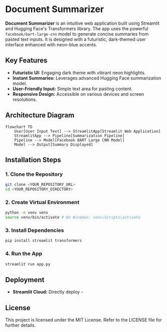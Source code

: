 # Document Summarizer

**Document Summarizer** is an intuitive web application built using Streamlit and Hugging Face's Transformers library. The app uses the powerful `facebook/bart-large-cnn` model to generate concise summaries from pasted text inputs. It is designed with a futuristic, dark-themed user interface enhanced with neon-blue accents.

## Key Features

- **Futuristic UI:** Engaging dark theme with vibrant neon highlights.
- **Instant Summaries:** Leverages advanced Hugging Face summarization model.
- **User-Friendly Input:** Simple text area for pasting content.
- **Responsive Design:** Accessible on various devices and screen resolutions.

## Architecture Diagram

```mermaid
flowchart TD
    User[User Input Text] --> StreamlitApp[Streamlit Web Application]
    StreamlitApp --> Pipeline[Summarization Pipeline]
    Pipeline --> Model[Facebook BART Large CNN Model]
    Model --> Output[Summary Displayed]
```

## Installation Steps

### 1. Clone the Repository

```bash
git clone <YOUR_REPOSITORY_URL>
cd <YOUR_REPOSITORY_DIRECTORY>
```

### 2. Create Virtual Environment

```bash
python -m venv venv
source venv/bin/activate # On Windows: venv\Scripts\activate
```

### 3. Install Dependencies

```bash
pip install streamlit transformers
```

### 4. Run the App

```bash
streamlit run app.py
```

## Deployment

- **Streamlit Cloud:** Directly deploy - 


## License

This project is licensed under the MIT License. Refer to the LICENSE file for further details.


